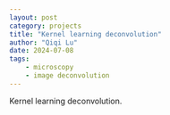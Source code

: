 ```yaml
---
layout: post
category: projects
title: "Kernel learning deconvolution"
author: "Qiqi Lu"
date: 2024-07-08
tags:
    - microscopy
    - image deconvolution
---
```


Kernel learning deconvolution.